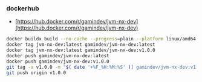 ### dockerhub 

- [https://hub.docker.com/r/gamindev/jvm-nx-dev](https://hub.docker.com/r/gamindev/jvm-nx-dev)

```bash
docker buildx build --no-cache --progress=plain --platform linux/amd64 -t jvm-nx-dev:latest .
docker tag jvm-nx-dev:latest gamindev/jvm-nx-dev:latest
docker tag jvm-nx-dev:latest gamindev/jvm-nx-dev:v1.0.0
docker push gamindev/jvm-nx-dev:latest
docker push gamindev/jvm-nx-dev:v1.0.0
git tag -a v1.0.0 -m "$( date '+%F_%H:%M:%S' )] gamindev/jvm-nx-dev:v1.0.0"
git push origin v1.0.0
```
